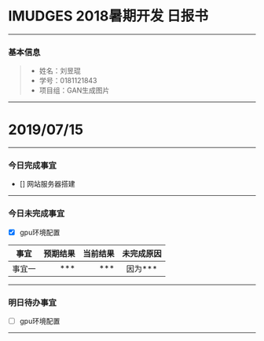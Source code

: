 # IMUDGES 2018暑期开发 日报书
-------


### 基本信息
> * 姓名：刘昱琨
> * 学号：0181121843
> * 项目组：GAN生成图片

-------


# 2019/07/15

-------

### 今日完成事宜
- []  网站服务器搭建



-----
### 今日未完成事宜
- [x]  gpu环境配置

| 事宜     |预期结果| 当前结果  | 未完成原因   | 
| --------   | -----:  | -----:  | :----:  |
|  事宜一  | *** | ***  | 因为*** |


------
### 明日待办事宜
- [ ] gpu环境配置

-------
